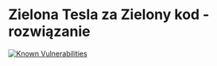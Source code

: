 # Zielona Tesla za Zielony kod - rozwiązanie

[![Known Vulnerabilities](https://snyk.io/test/github/MKaciuba/ing-green-code/badge.svg)](https://snyk.io/test/github/MKaciuba/ing-green-code)
